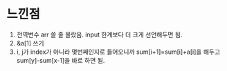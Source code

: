 # 느낀점

1. 전역변수 arr 쓸 줄 몰랐음. input 한계보다 더 크게 선언해두면 됨.
2. &a[1] 쓰기
3. i, j가 index가 아니라 몇번째인지로 들어오니까 sum[i+1]=sum[i]+a[i]을 해두고 sum[y]-sum[x-1]을 바로 하면 됨.
